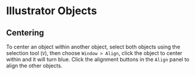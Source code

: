 # Illustrator Objects

## Centering

To center an object within another object, select both objects using the selection tool (`V`), then choose `Window > Align`, click the object to center within and it will turn blue. Click the alignment buttons in the `Align` panel to align the other objects.
